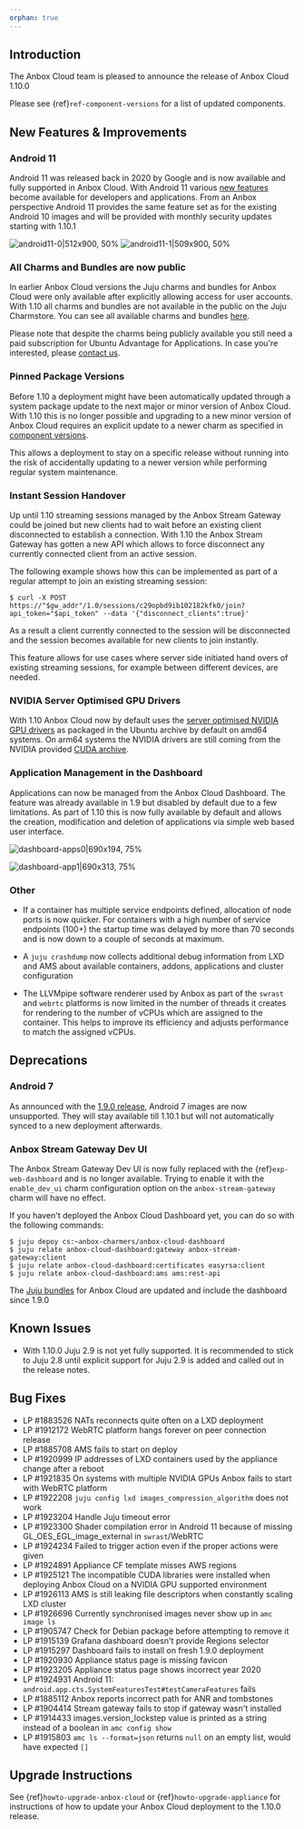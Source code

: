 ```yaml
---
orphan: true
---
```

## Introduction

The Anbox Cloud team is pleased to announce the release of Anbox Cloud 1.10.0

Please see {ref}`ref-component-versions` for a list of updated components.

## New Features & Improvements

### Android 11

Android 11 was released back in 2020 by Google and is now available and fully supported in Anbox Cloud. With Android 11 various [new features](https://developer.android.com/about/versions/11/features) become available for developers and applications. From an Anbox perspective Android 11 provides the same feature set as for the existing Android 10 images and will be provided with monthly security updates starting with 1.10.1

![android11-0|512x900, 50%](https://ubuntucommunity.s3.dualstack.us-east-2.amazonaws.com/optimized/2X/7/7ad9bef6ebfe034151122485a3641fe7fcbf6ffe_2_256x450.jpeg)    ![android11-1|509x900, 50%](https://ubuntucommunity.s3.dualstack.us-east-2.amazonaws.com/optimized/2X/8/833a0228539e987a5a89ebc0ea6ba010f388d43d_2_254x450.jpeg) 

### All Charms and Bundles are now public

In earlier Anbox Cloud versions the Juju charms and bundles for Anbox Cloud were only available after explicitly allowing access for user accounts. With 1.10 all charms and bundles are not available in the public on the Juju Charmstore. You can see all available charms and bundles [here](https://charmhub.io/?q=anbox+cloud).

Please note that despite the charms being publicly available you still need a paid subscription for Ubuntu Advantage for Applications. In case you're interested, please [contact us](https://anbox-cloud.io/#request-form).

### Pinned Package Versions

Before 1.10 a deployment might have been automatically updated through a system package update to the next major or minor version of Anbox Cloud. With 1.10 this is no longer possible and upgrading to a new minor version of Anbox Cloud requires an explicit update to a newer charm as specified in [component versions](https://anbox-cloud.io/docs/component-versions).

This allows a deployment to stay on a specific release without running into the risk of accidentally updating to a newer version while performing regular system maintenance.

### Instant Session Handover

Up until 1.10 streaming sessions managed by the Anbox Stream Gateway could be joined but new clients had to wait before an existing client disconnected to establish a connection. With 1.10 the Anbox Stream Gateway has gotten a new API which allows to force disconnect any currently connected client from an active session.

The following example shows how this can be implemented as part of a regular attempt to join an existing streaming session:

    $ curl -X POST https://"$gw_addr"/1.0/sessions/c29opbd9ib102182kfk0/join?api_token="$api_token" --data '{"disconnect_clients":true}'

As a result a client currently connected to the session will be disconnected and the session becomes available for new clients to join instantly.

This feature allows for use cases where server side initiated hand overs of existing streaming sessions, for example between different devices, are needed.

### NVIDIA Server Optimised GPU Drivers

With 1.10 Anbox Cloud now by default uses the [server optimised NVIDIA GPU drivers](https://launchpad.net/ubuntu/+source/nvidia-graphics-drivers-460-server) as packaged in the Ubuntu archive by default on amd64 systems. On arm64 systems the NVIDIA drivers are still coming from the NVIDIA provided [CUDA archive](https://developer.nvidia.com/cuda-downloads).

### Application Management in the Dashboard

Applications can now be managed from the Anbox Cloud Dashboard. The feature was already available in 1.9 but disabled by default due to a few limitations. As part of 1.10 this is now fully available by default and allows the creation, modification and deletion of applications via simple web based user interface.

![dashboard-apps0|690x194, 75%](https://ubuntucommunity.s3.dualstack.us-east-2.amazonaws.com/optimized/2X/2/2848f7d4823cd0e51dba22fbdbb4c9d80f196dda_2_517x145.png) 

![dashboard-app1|690x313, 75%](https://ubuntucommunity.s3.dualstack.us-east-2.amazonaws.com/optimized/2X/2/28fc1be61dd71a1016a48297d8a6730a5f3685fd_2_517x234.png) 

### Other

* If a container has multiple service endpoints defined, allocation of node ports is now quicker. For containers with a high number of service endpoints (100+) the startup time was delayed by more than 70 seconds and is now down to a couple of seconds at maximum.

* A `juju crashdump` now collects additional debug information from LXD and AMS about available containers, addons, applications and cluster configuration

* The LLVMpipe software renderer used by Anbox as part of the `swrast` and `webrtc` platforms is now limited in the number of threads it creates for rendering to the number of vCPUs which are assigned to the container. This helps to improve its efficiency and adjusts performance to match the assigned vCPUs.

## Deprecations

### Android 7

As announced with the [1.9.0 release](1.9.0.md), Android 7 images are now unsupported. They will stay available till 1.10.1 but will not automatically synced to a new deployment afterwards.

### Anbox Stream Gateway Dev UI

The Anbox Stream Gateway Dev UI is now fully replaced with the {ref}`exp-web-dashboard` and is no longer available. Trying to enable it with the `enable_dev_ui` charm configuration option on the `anbox-stream-gateway` charm will have no effect.

If you haven't deployed the Anbox Cloud Dashboard yet, you can do so with the following commands:

    $ juju depoy cs:~anbox-charmers/anbox-cloud-dashboard
    $ juju relate anbox-cloud-dashboard:gateway anbox-stream-gateway:client
    $ juju relate anbox-cloud-dashboard:certificates easyrsa:client
    $ juju relate anbox-cloud-dashboard:ams ams:rest-api

The [Juju bundles](https://charmhub.io/?q=anbox+cloud+bundles) for Anbox Cloud are updated and include the dashboard since 1.9.0

## Known Issues

* With 1.10.0 Juju 2.9 is not yet fully supported. It is recommended to stick to Juju 2.8 until explicit support for Juju 2.9 is added and called out in the release notes.

## Bug Fixes

* LP #1883526 NATs reconnects quite often on a LXD deployment
* LP #1912172 WebRTC platform hangs forever on peer connection release
* LP #1885708 AMS fails to start on deploy
* LP #1920999 IP addresses of LXD containers used by the appliance change after a reboot
* LP #1921835 On systems with multiple NVIDIA GPUs Anbox fails to start with WebRTC platform
* LP #1922208 `juju config lxd images_compression_algorithm` does not work
* LP #1923204 Handle Juju timeout error
* LP #1923300 Shader compilation error in Android 11 because of missing GL_OES_EGL_image_external in `swrast`/WebRTC
* LP #1924234 Failed to trigger action even if the proper actions were given
* LP #1924891 Appliance CF template misses AWS regions
* LP #1925121 The incompatible CUDA libraries were installed when deploying Anbox Cloud on a NVIDIA GPU supported environment
* LP #1926113 AMS is still leaking file descriptors when constantly scaling LXD cluster
* LP #1926696 Currently synchronised images never show up in `amc image ls`
* LP #1905747 Check for Debian package before attempting to remove it
* LP #1915139 Grafana dashboard doesn't provide Regions selector
* LP #1915297 Dashboard fails to install on fresh 1.9.0 deployment
* LP #1920930 Appliance status page is missing favicon
* LP #1923205 Appliance status page shows incorrect year 2020
* LP #1924931 Android 11: `android.app.cts.SystemFeaturesTest#testCameraFeatures` fails
* LP #1885112 Anbox reports incorrect path for ANR and tombstones
* LP #1904414 Stream gateway fails to stop if gateway wasn't installed
* LP #1914433 images.version_lockstep value is printed as a string instead of a boolean in `amc config show`
* LP #1915803 `amc ls --format=json` returns `null` on an empty list, would have expected `[]`

## Upgrade Instructions

See {ref}`howto-upgrade-anbox-cloud` or {ref}`howto-upgrade-appliance` for instructions of how to update your Anbox Cloud deployment to the 1.10.0 release.